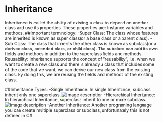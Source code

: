 # Inheritance
Inheritance is called the ability of existing a class to depend on another class and use its properties. These properties are: Instance variables and methods.
##Important terminology:
-Super Class: The class whose features are inherited is known as super class(or a base class or a parent class).
-Sub Class: The class that inherits the other class is known as subclass(or a derived class, extended class, or child class). The subclass can add its own fields and methods in addition to the superclass fields and methods.
-Reusability: Inheritance supports the concept of “reusability”, i.e. when we want to create a new class and there is already a class that includes some of the code that we want, we can derive our new class from the existing class. By doing this, we are reusing the fields and methods of the existing class.

##Inheritance Types:
-Single Inheritance:
In single Inheritance, subclass inherit only one superclass.
![image description](github.com/Deaglis1197/C-Sharp_OOP.Fundamental/tree/main/Inheritance/diagrams/singleheritance.png)
-Hierarchical Inheritance:
In hierarchical Inheritance, superclass inherit to one or more subclass.
![image description](github.com/Deaglis1197/C-Sharp_OOP.Fundamental/tree/main/Inheritance/diagrams/hierarchicalheritance.png)
-Another Inheritance:
Another programing language you can create multiple superclass or subclass, unfortunately this is not defined in C#


